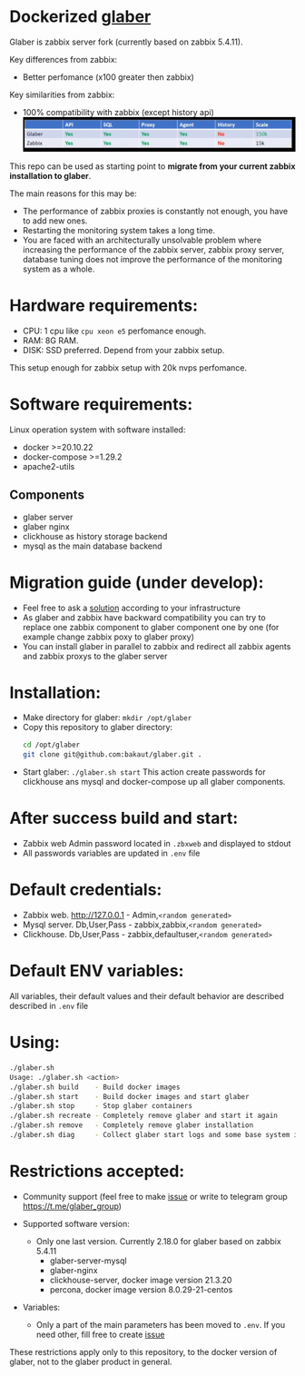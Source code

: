 # Dockerized [glaber](https://glaber.io/)

Glaber is zabbix server fork (currently based on zabbix 5.4.11).

Key differences from zabbix:
- Better perfomance (x100 greater then zabbix)

Key similarities from zabbix:
- 100% compatibility with zabbix (except history api)
![image](pictures/compatibility.png)

This repo can be used as starting point to **migrate from your current zabbix installation to glaber**.

The main reasons for this may be:

- The performance of zabbix proxies is constantly not enough, you have to add new ones.
- Restarting the monitoring system takes a long time.
- You are faced with an architecturally unsolvable problem where increasing the performance of the zabbix server, zabbix proxy server, database tuning does not improve the performance of the monitoring system as a whole.


# Hardware requirements:

- CPU:  1 cpu like `cpu xeon e5` perfomance enough.
- RAM:  8G RAM.
- DISK: SSD preferred. Depend from your zabbix setup.

This setup enough for zabbix setup with 20k nvps perfomance.

# Software requirements:

Linux operation system with software installed:
- docker >=20.10.22 
- docker-compose >=1.29.2
- apache2-utils

## Components 

- glaber server
- glaber nginx
- clickhouse as history storage backend
- mysql as the main database backend

# Migration guide (under develop):

- Feel free to ask a [solution](https://glaber.ru/pricing.html) according to your infrastructure
- As glaber and zabbix have backward compatibility you can try to replace one zabbix component to glaber component one by one (for example change zabbix poxy to glaber proxy)
- You can install glaber in parallel to zabbix and redirect all zabbix agents and zabbix proxys to the glaber server


# Installation:

- Make directory for glaber:
  `mkdir /opt/glaber`
- Copy this repository to glaber directory:
  ```bash
  cd /opt/glaber
  git clone git@github.com:bakaut/glaber.git .
  ```
- Start glaber:
`./glaber.sh start`
This action create passwords for clickhouse ans mysql and docker-compose up all glaber components.

# After success  build and start:
- Zabbix web Admin password located in `.zbxweb` and displayed to stdout
- All passwords variables are updated in `.env` file

# Default credentials:

- Zabbix web. http://127.0.0.1 - Admin,`<random generated>`
- Mysql server. Db,User,Pass   - zabbix,zabbix,`<random generated>`
- Clickhouse. Db,User,Pass     - zabbix,defaultuser,`<random generated>`


# Default ENV variables:

All variables, their default values and their default behavior are described described in `.env` file

# Using:
```bash
./glaber.sh 
Usage: ./glaber.sh <action>
./glaber.sh build    - Build docker images
./glaber.sh start    - Build docker images and start glaber
./glaber.sh stop     - Stop glaber containers
./glaber.sh recreate - Completely remove glaber and start it again
./glaber.sh remove   - Completely remove glaber installation
./glaber.sh diag     - Collect glaber start logs and some base system info to the file
```

# Restrictions accepted:

- Community support (feel free to make [issue](https://github.com/bakaut/glaber/issues/new) or write to telegram group https://t.me/glaber_group)
- Supported software version:
  - Only one last version. Currently 2.18.0 for glaber based on zabbix 5.4.11
    - glaber-server-mysql
    - glaber-nginx
    - clickhouse-server, docker image version 21.3.20
    - percona, docker image version 8.0.29-21-centos

- Variables:
  - Only a part of the main parameters has been moved to ``.env``. If you need other, fill free to create [issue](https://github.com/bakaut/glaber/issues/new)

These restrictions apply only to this repository, to the docker version of glaber, not to the glaber product in general.